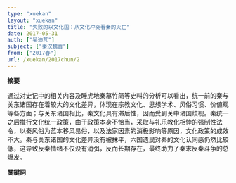 ```yaml
---
type: "xuekan"
layout: "xuekan"
title: "失败的以文化国：从文化冲突看秦的灭亡"
date: 2017-05-31
auth: ["吴迪芃"]
subject: ["秦汉魏晋"]
from: ["2017春"]
url: /xuekan/2017chun/2
---
```


**摘要**

通过对<v>史记</v>中的相关内容及睡虎地秦墓竹简等史料的分析可以看出，统一前的秦与关东诸国存在着较大的文化差异，体现在宗教文化、思想学术、风俗习惯、价値观等各方面；与关东诸国相比，秦文化具有滞后性，因而受到关中诸国歧视。秦统一之后推行文化统一政策，由于政策本身不恰当，采取与礼乐教化相悖的强制性法令，以秦风俗为蓝本移风易俗，以及法家因素的消极影响等原因，文化政策的成效不大。秦与关东诸国的文化差异没有被抹平，六国遗民对秦的文化认同感仍然比较低，这导致反秦情绪不仅没有消弭，反而长期存在，最终助力了秦末反秦斗争的总爆发。

**關鍵詞**
